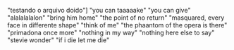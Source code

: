 "testando o arquivo doido"]
"you can taaaaake"
"you can give"
"alalalalalon"
"bring him home"
"the point of no return"
"masquared, every face in differente shape"
"think of me"
"the phaantom of the opera is there"
"primadona once more"
"nothing in my way"
"nothing here else to say"
"stevie wonder"
"if i die let me die"